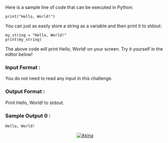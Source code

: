 Here is a sample line of code that can be executed in Python:
```
print("Hello, World!")
```
You can just as easily store a string as a variable and then print it to stdout:
```
my_string = "Hello, World!"
print(my_string)
```
The above code will print Hello, World! on your screen. Try it yourself in the editor below!

### Input Format :
You do not need to read any input in this challenge.

### Output Format :
Print Hello, World! to stdout.

### Sample Output 0 :
```
Hello, World!
```
<p align="center">
<a href="https://forms.gle/c2dDzEAuKqDhUQu4A"><img title="Akina" src="https://img.shields.io/badge/Uploade-green?colorA=%23ff0000&colorB=%23017e40&style=for-the-badge"></a>
</p>
